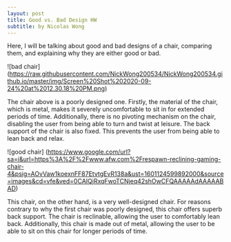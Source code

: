 ```yaml
---
layout: post
title: Good vs. Bad Design HW
subtitle: by Nicolas Wong
---
```


Here, I will be talking about good and bad designs of a chair, comparing them, and explaining why they are either good or bad.

![bad chair] (https://raw.githubusercontent.com/NickWong200534/NickWong200534.github.io/master/img/Screen%20Shot%202020-09-24%20at%2012.30.18%20PM.png)

The chair above is a poorly designed one. Firstly, the material of the chair, which is metal, makes it severely uncomfortable to sit in for extended periods of time. Additionally, there is no pivoting mechanism on the chair, disabling the user from being able to turn and twist at leisure. The back support of the chair is also fixed. This prevents the user from being able to lean back and relax. 

![good chair] (https://www.google.com/url?sa=i&url=https%3A%2F%2Fwww.afw.com%2Frespawn-reclining-gaming-chair-4&psig=AOvVaw1koexnFF87EtvtgEvR138a&ust=1601124599892000&source=images&cd=vfe&ved=0CAIQjRxqFwoTCNjeq42shOwCFQAAAAAdAAAAABAD)

This chair, on the other hand, is a very well-designed chair. For reasons contrary to why the first chair was poorly designed, this chair offers superb back support. The chair is reclinable, allowing the user to comfortably lean back. Additionally, this chair is made out of metal, allowing the user to be able to sit on this chair for longer periods of time. 
